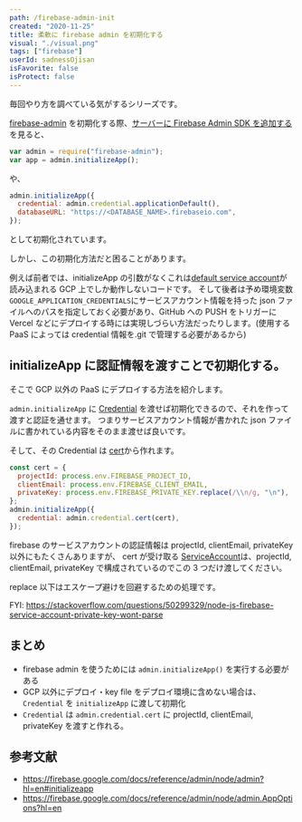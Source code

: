 ```yaml
---
path: /firebase-admin-init
created: "2020-11-25"
title: 柔軟に firebase admin を初期化する
visual: "./visual.png"
tags: ["firebase"]
userId: sadnessOjisan
isFavorite: false
isProtect: false
---
```


毎回やり方を調べている気がするシリーズです。

[firebase-admin](https://www.npmjs.com/package/firebase-admin) を初期化する際、[サーバーに Firebase Admin SDK を追加する](https://firebase.google.com/docs/admin/setup) を見ると、

```js
var admin = require("firebase-admin");
var app = admin.initializeApp();
```

や、

```js
admin.initializeApp({
  credential: admin.credential.applicationDefault(),
  databaseURL: "https://<DATABASE_NAME>.firebaseio.com",
});
```

として初期化されています。

しかし、この初期化方法だと困ることがあります。

例えば前者では、initializeApp の引数がなくこれは[default service account](https://cloud.google.com/docs/authentication/production)が読み込まれる GCP 上でしか動作しないコードです。
そして後者は予め環境変数`GOOGLE_APPLICATION_CREDENTIALS`にサービスアカウント情報を持った json ファイルへのパスを指定しておく必要があり、GitHub への PUSH をトリガーに Vercel などにデプロイする時には実現しづらい方法だったりします。(使用する PaaS によっては credential 情報を.git で管理する必要があるから)

## initializeApp に認証情報を渡すことで初期化する。

そこで GCP 以外の PaaS にデプロイする方法を紹介します。

`admin.initializeApp` に [Credential](https://firebase.google.com/docs/reference/admin/node/admin.credential.Credential-1?hl=en) を渡せば初期化できるので、それを作って渡すと認証を通せます。
つまりサービスアカウント情報が書かれた json ファイルに書かれている内容をそのまま渡せば良いです。

そして、その Credential は [cert](https://firebase.google.com/docs/reference/admin/node/admin.credential?hl=en#cert)から作れます。

```js
const cert = {
  projectId: process.env.FIREBASE_PROJECT_ID,
  clientEmail: process.env.FIREBASE_CLIENT_EMAIL,
  privateKey: process.env.FIREBASE_PRIVATE_KEY.replace(/\\n/g, "\n"),
};
admin.initializeApp({
  credential: admin.credential.cert(cert),
});
```

firebase のサービスアカウントの認証情報は projectId, clientEmail, privateKey 以外にもたくさんありますが、 cert が受け取る [ServiceAccount](https://firebase.google.com/docs/reference/admin/node/admin.ServiceAccount)は、projectId, clientEmail, privateKey で構成されているのでこの 3 つだけ渡してください。

replace 以下はエスケープ避けを回避するための処理です。

FYI: https://stackoverflow.com/questions/50299329/node-js-firebase-service-account-private-key-wont-parse

## まとめ

- firebase admin を使うためには `admin.initializeApp()` を実行する必要がある
- GCP 以外にデプロイ・key file をデプロイ環境に含めない場合は、`Credential` を `initializeApp` に渡して初期化
- `Credential` は `admin.credential.cert` に projectId, clientEmail, privateKey を渡すと作れる。

## 参考文献

- https://firebase.google.com/docs/reference/admin/node/admin?hl=en#initializeapp
- https://firebase.google.com/docs/reference/admin/node/admin.AppOptions?hl=en
